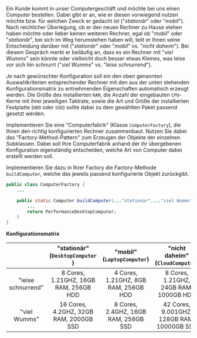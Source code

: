 Ein Kunde kommt in unser Computergeschäft und möchte bei uns einen Computer
bestellen. Dabei gibt er an, wie er diesen vorwiegend nutzen möchte bzw. für
welchen Zweck er gedacht ist ("_stationär_" oder "_mobil_"). Nach reichlicher
Überlegung, ob er den neuen Rechner zu Hause stehen haben möchte oder lieber
keinen weiteren Rechner, egal ob "_mobil_" oder "_stationär_", bei sich im Weg
herumstehen haben will, teilt er Ihnen seine Entscheidung darüber mit
("_stationär_" oder "_mobil_" vs. "_nicht daheim_"). Bei diesem Gespräch merkt er
beiläufig an, dass es ein Rechner mit "_viel Wumms_" sein könnte oder vielleicht
doch besser etwas Kleines, was leise vor sich hin schnurrt ("_viel Wumms_" vs.
"_leise schnurrend_").

Je nach gewünschter Konfiguration soll ein den oben genannten Auswahlkriterien
entsprechender Rechner mit den aus der unten stehenden Konfigurationsmatrix zu
entnehmenden Eigenschaften automatisch erzeugt werden. Die Größe des installierten
`RAM`, die Anzahl der eingebauten `CPU`-Kerne mit ihrer jeweiligen Taktrate,
sowie die Art und Größe der installierten Festplatte (`HDD` oder `SSD`) sollte
dabei zu dem gewählten Paket passend gesetzt werden.

Implementieren Sie eine "Computerfabrik" (Klasse `ComputerFactory`), die Ihnen
den richtig konfigurierten Rechner zusammenbaut. Nutzen Sie dabei das
"Factory-Method-Pattern" zum Erzeugen der Objekte der einzelnen Subklassen. Dabei
soll Ihre Computerfabrik anhand der ihr übergebenen Konfiguration eigenständig
entscheiden, welche Art von Computer dabei erstellt werden soll.

Implementieren Sie dazu in Ihrer Factory die Factory-Methode `buildComputer`,
welche das jeweils passend konfigurierte Objekt zurückgibt.

```java
public class ComputerFactory {
    ...

    public static Computer buildComputer(..."stationär",..."viel Wumms") {
        ...
        return PerformanceDesktopComputer;
    }
}
```

**Konfigurationsmatrix**

|                    |    "stationär" (`DesktopComputer `)    |      "mobil" (`LaptopComputer`)      |      "nicht daheim" (`CloudComputer`)      |
|:------------------:|:--------------------------------------:|:------------------------------------:|:------------------------------------------:|
| "leise schnurrend" | 8 Cores, 1.21GHZ, 16GB RAM, 256GB HDD  | 4 Cores, 1.21GHZ, 8GB RAM, 256GB HDD |   8 Cores, 1.21GHZ, 24GB RAM, 1000GB HDD   |
|    "viel Wumms"    | 16 Cores, 4.2GHZ, 32GB RAM, 2000GB SSD | 8 Cores, 2.4GHZ, 16GB RAM, 256GB SSD | 42 Cores, 9.001GHZ, 128GB RAM, 10000GB SSD |
